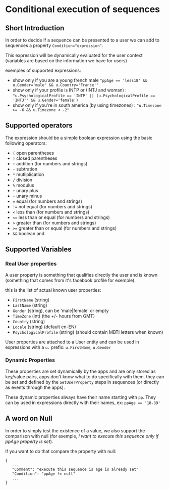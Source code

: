 # Conditional execution of sequences

## Short Introduction

In order to decide if a sequence can be presented to a user we can add to sequences a property `Condition="expression"`.

This expression will be dynamically evaluated for the user context (variables are based on the information we have for users)

exemples of supported expressions:

* show only if you are a young french male `"ppAge == 'less18' && u.Gender='male' && u.Country='France'"`
* show only if your profile is INTP or (INTJ and woman) : 
`"u.PsychologicalProfile == 'INTP' || (u.PsychologicalProfile == 'INTJ'" && u.Gender='female')`
* show only if you're in south america (by using timezones) : `"u.Timezone >= -6 && u.Timezone < -2"`

## Supported operators

The expression should be a simple boolean expression using the basic following operators:

* `(` open parentheses
* `)` closed parentheses
* `+` addition (for numbers and strings)
* `-` subtration
* `*` mutliplication
* `/` division
* `%` modulus
* `+` unary plus
* `-` unary minus
* `=` equal (for numbers and strings)
* `!=` not equal (for numbers and strings)
* `<` less than (for numbers and strings)
* `<=` less than or equal (for numbers and strings)
* `>` greater than (for numbers and strings)
* `>=` greater than or equal (for numbers and strings)
* `&&` boolean and

## Supported Variables

### Real User properties

A user property is something that qualifies directly the user and is known (something that comes from it's facebook profile for exemple).

this is the list of actual known user properties:

* `FirstName` (string)
* `LastName` (string)
* `Gender` (string), can be 'male|female' or empty
* `TimeZone` (int) (the +/- hours from GMT)
* `Country` (string)
* `Locale` (string) (default en-EN)
* `PsychologicalProfile` (string) (should contain MBTI letters when known)

User properties are attached to a User entity and can be used in expressions with a `u.` prefix: `u.FirstName`, `u.Gender`

### Dynamic Properties

These properties are set dynamically by the apps and are only stored as key/value pairs, apps don't know what to do specifically with them.
they can be set and defined by the `SetUserProperty` steps in sequences (or directly as events through the apps).

These dynamic properties always have their name starting with `pp`. 
They can by used in expressions directly with their names, ex: `ppAge == '18-39'`

## A word on Null

In order to simply test the existence of a value, we also support the comparison with null (for exemple, _I want to execute this sequence only if ppAge property is set_).

If you want to do that compare the property with null:

```
{ 
   ...
   "Comment": "execute this sequence is age is already set"
   "Condition": "ppAge != null"
   ...
}










